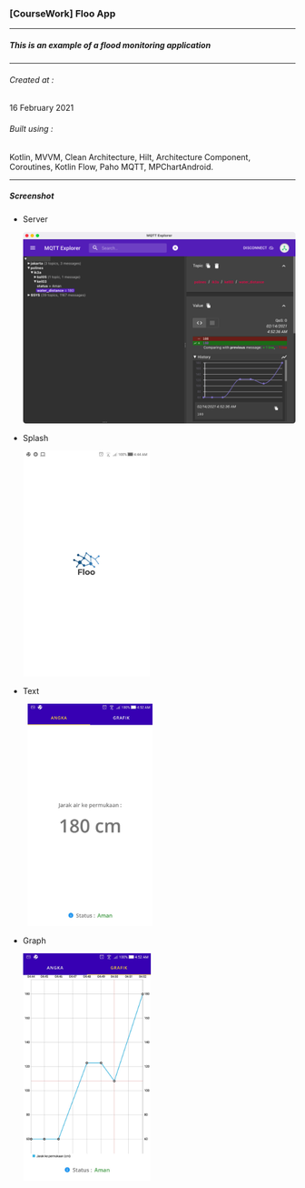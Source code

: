 ### [CourseWork] Floo App

---

##### This is an example of a flood monitoring application

---

###### Created at :

16 February 2021

###### Built using :

Kotlin, MVVM, Clean Architecture, Hilt, Architecture Component, Coroutines, Kotlin Flow, Paho MQTT,  MPChartAndroid.

---

##### Screenshot

- Server
  
  <img title="" src="Screenshot/sample-server.png" alt="" width="653">

- Splash
  
  <img title="" src="Screenshot/sample-splash.jpg" alt="" width="223">

- Text

        <img title="" src="Screenshot/sample-text.jpg" alt="" width="220">

- Graph
  
  <img title="" src="Screenshot/sample-graph.jpg" alt="" width="225">
